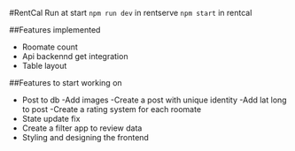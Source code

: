 #RentCal
Run at start
```npm run dev``` in rentserve
```npm start``` in rentcal

##Features implemented
- Roomate count
- Api backennd get integration
- Table layout

##Features to start working on
- Post to db
  -Add images
  -Create a post with unique identity
  -Add lat long to post
  -Create a rating system for each roomate
- State update fix
- Create a filter app to review data
- Styling and designing the frontend
